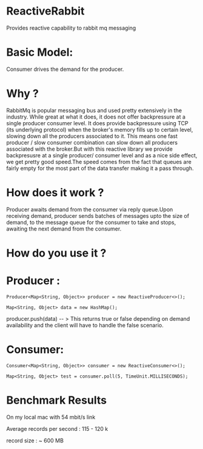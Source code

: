 # ReactiveRabbit
Provides reactive capability to rabbit mq messaging

# Basic Model: 

Consumer drives the demand for the producer.

# Why ?

RabbitMq is popular messaging bus and used pretty extensively in the industry. While great at what it does, it does not offer
backpressure at a single producer consumer level. It does provide backpressure using TCP (its underlying protocol) when the broker's memory fills up to certain level, slowing down all the producers associated to it. This means one fast producer / slow consumer combination can slow down all producers associated with the broker.But with this reactive library we provide backpresusre at a single producer/ consumer level and as a nice side effect, we get pretty good speed.The speed comes from the fact that queues are fairly empty for the most part of the data transfer making it a pass through.

# How does it work ?

Producer awaits demand from the consumer via reply queue.Upon receiving demand, producer sends batches of messages upto the size of demand, to the message queue for the consumer to take and stops, awaiting the next demand from the consumer.

# How do you use it ?

# Producer :

`Producer<Map<String, Object>> producer = new ReactiveProducer<>();`

`Map<String, Object> data = new HashMap();`

producer.push(data) -- > This returns true or false depending on demand availability and the client will have to handle the false scenario.

# Consumer: 

`Consumer<Map<String, Object>> consumer = new ReactiveConsumer<>();`

`Map<String, Object> test = consumer.poll(5, TimeUnit.MILLISECONDS);`

# Benchmark Results 

On my local mac with 54 mbit/s link 

Average records per second : 115 - 120 k

record size : ~ 600 MB


